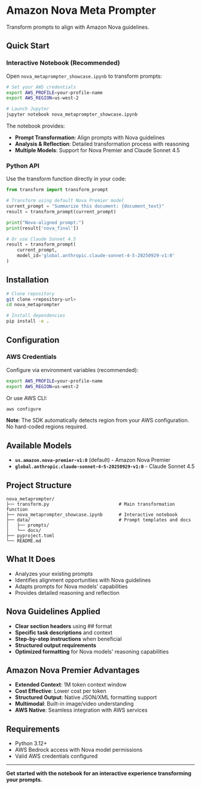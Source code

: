 # Amazon Nova Meta Prompter

Transform prompts to align with Amazon Nova guidelines.

## Quick Start

### Interactive Notebook (Recommended)

Open `nova_metaprompter_showcase.ipynb` to transform prompts:

```bash
# Set your AWS credentials
export AWS_PROFILE=your-profile-name
export AWS_REGION=us-west-2

# Launch Jupyter
jupyter notebook nova_metaprompter_showcase.ipynb
```

The notebook provides:
- **Prompt Transformation**: Align prompts with Nova guidelines
- **Analysis & Reflection**: Detailed transformation process with reasoning
- **Multiple Models**: Support for Nova Premier and Claude Sonnet 4.5

### Python API

Use the transform function directly in your code:

```python
from transform import transform_prompt

# Transform using default Nova Premier model
current_prompt = "Summarize this document: {document_text}"
result = transform_prompt(current_prompt)

print("Nova-aligned prompt:")
print(result['nova_final'])

# Or use Claude Sonnet 4.5
result = transform_prompt(
    current_prompt,
    model_id='global.anthropic.claude-sonnet-4-5-20250929-v1:0'
)
```

## Installation

```bash
# Clone repository
git clone <repository-url>
cd nova_metaprompter

# Install dependencies
pip install -e .
```

## Configuration

### AWS Credentials

Configure via environment variables (recommended):

```bash
export AWS_PROFILE=your-profile-name
export AWS_REGION=us-west-2
```

Or use AWS CLI:

```bash
aws configure
```

**Note**: The SDK automatically detects region from your AWS configuration. No hard-coded regions required.

## Available Models

- **`us.amazon.nova-premier-v1:0`** (default) - Amazon Nova Premier
- **`global.anthropic.claude-sonnet-4-5-20250929-v1:0`** - Claude Sonnet 4.5

## Project Structure

```
nova_metaprompter/
├── transform.py                          # Main transformation function
├── nova_metaprompter_showcase.ipynb      # Interactive notebook
├── data/                                 # Prompt templates and docs
│   ├── prompts/
│   └── docs/
├── pyproject.toml
└── README.md
```

## What It Does

- Analyzes your existing prompts
- Identifies alignment opportunities with Nova guidelines
- Adapts prompts for Nova models' capabilities
- Provides detailed reasoning and reflection

## Nova Guidelines Applied

- **Clear section headers** using ## format
- **Specific task descriptions** and context
- **Step-by-step instructions** when beneficial
- **Structured output requirements**
- **Optimized formatting** for Nova models' reasoning capabilities

## Amazon Nova Premier Advantages

- **Extended Context**: 1M token context window
- **Cost Effective**: Lower cost per token
- **Structured Output**: Native JSON/XML formatting support
- **Multimodal**: Built-in image/video understanding
- **AWS Native**: Seamless integration with AWS services

## Requirements

- Python 3.12+
- AWS Bedrock access with Nova model permissions
- Valid AWS credentials configured

---

**Get started with the notebook for an interactive experience transforming your prompts.**
